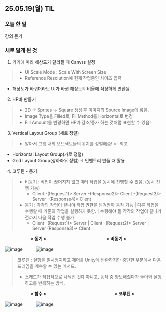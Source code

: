 ## 25.05.19(월) TIL

### 오늘 한 일
강의 듣기

### 새로 알게 된 것
1. 기기에 따라 해상도가 달라질 때 Canvas 설정
>  - UI Scale Mode : Scale With Screen Size
>  - Reference Resolution에 현재 작업중인 사이즈 입력
- 해상도가 바뀌더라도 UI가 바뀐 해상도의 비율에 적정하게 변환됨.

2. HP바 만들기
>  - 2D -> Sprites -> Square 생성 후 이미지의 Source Image에 넣음.
>  - Image Type을 Filled로, Fil Method를 Horizontal로 변경
>  - Fill Amount를 변경하면 HP가 감소/증가 하는 것처럼 표현할 수 있음!

3. Vertical Layout Group (세로 정렬)
>  - 알아서 그룹 내의 오브젝트들의 위치를 정렬해줌! <- 최고
+  Horizontal Layout Group(가로 정렬)
+  Grid Layout Group(상하좌우 정렬) -> 인벤토리 만들 때 활용

4. 코루틴 - 동기
>  - 비동기 : 작업이 끊어지지 않고 여러 작업을 동시에 진행할 수 있음. (동시 진행 가능)
>    - Client -(Request1)> Server -(Response2)> Client -(Request3)> Server -(Response4)> Client 
>  - 동기 : 각각의 작업이 끝나야 작업 권한을 넘겨받아 동작 가능 | 다른 작업을 수행할 때 기존의 작업을 실행하지 못함. | 수행해야 될 각각의 작업이 끝나기 전까지 다음 작업 수행 불가
>    - Client -(Request1)> Server | Client -(Request2)> Server | Server (Response3)-> Client

ㅤㅤㅤㅤㅤㅤ __< 동기 >__ㅤㅤㅤㅤㅤㅤㅤㅤㅤㅤㅤㅤㅤㅤㅤ__< 비동기 >__

![image](https://github.com/user-attachments/assets/cf379239-08a8-4b5d-8a54-f97e9ba0c688) ㅤㅤㅤ![image](https://github.com/user-attachments/assets/92557072-d4c6-4acd-84a8-a2a3c681fda8)

> 코루틴 : 실행을 일시정지하고 제어를 Unity에 반환하지만 중단한 부분에서 다음 프레임을 계속할 수 있는 메서드.
>  - 스레드가 직접적으로 나눠진 것이 아니고, 동작 중 양보해줬다가 돌아와 실행하고를 반복하는 방식.

ㅤㅤㅤㅤㅤㅤ __< 함수 >__ㅤㅤㅤㅤㅤㅤㅤㅤㅤㅤㅤㅤㅤㅤㅤㅤㅤ__< 코루틴 >__

![image](https://github.com/user-attachments/assets/a302b2e9-7d21-45a8-8807-dac0f91ab270) ㅤㅤㅤ![image](https://github.com/user-attachments/assets/2956b460-6abe-4f66-849d-b053f8e0f73c)



